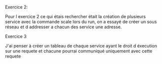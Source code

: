Exercice 2: 


Pour l exercice 2 ce qui étais rechercher était la création de plusieurs service avec la commande scale lors du run, on a essayé de créer un sous réseau et d addresser a chacun des service une adresse.


Exercice 3 

J'ai penser à créer un tableau de chaque service ayant le droit d éxecution sur une requete et chacune pourrai communiqué uniquement avec cette requete